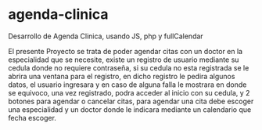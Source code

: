# agenda-clinica
Desarrollo de Agenda Clinica, usando JS, php y fullCalendar

El presente Proyecto se trata de poder agendar citas con un doctor en la especialidad que se necesite, existe un registro de usuario mediante su cedula donde no requiere contraseña, si su cedula no esta registrada se le abrira una ventana para el registro, en dicho registro le pedira algunos datos, el usuario ingresara y en caso de alguna falla le mostrara en donde se equivoco, una vez registrado, podra acceder al inicio con su cedula, y 2 botones para agendar o cancelar citas, para agendar una cita debe escoger una especialidad y un doctor donde le indicara mediante un calendario que fecha escoger.
